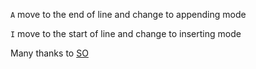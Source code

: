 `A` move to the end of line and change to appending mode

`I` move to the start of line and change to inserting mode

Many thanks to [SO](https://stackoverflow.com/questions/105721/how-do-i-move-to-end-of-line-in-vim)
